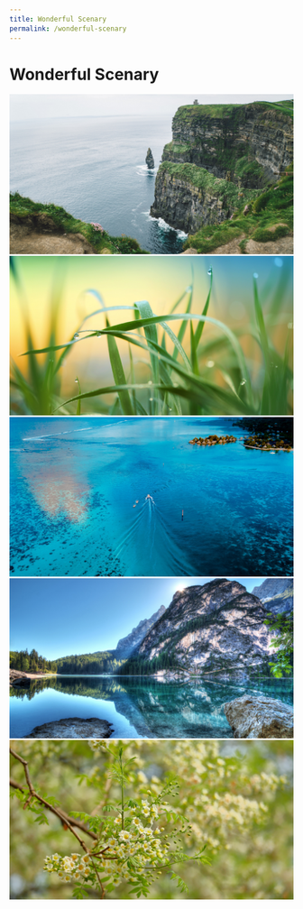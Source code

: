 ```yaml
---
title: Wonderful Scenary
permalink: /wonderful-scenary
---
```

# Wonderful Scenary

![](img/scenary/cliff.jpeg)
![](img/scenary/dew.jpeg)
![](img/scenary/sea-boat.jpeg)
![](img/scenary/shanshui.jpeg)
![](img/scenary/spring-flower.jpeg)